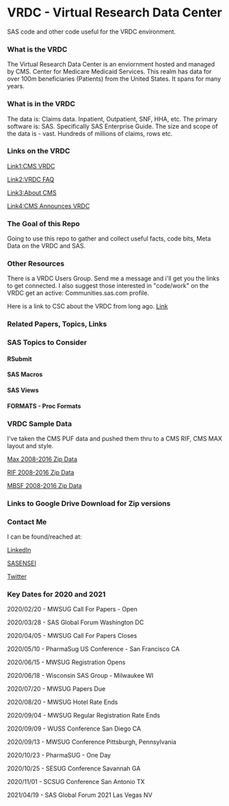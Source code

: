 # VRDC - Virtual Research Data Center
SAS code and other code useful for the VRDC environment. 

### What is the VRDC
The Virtual Research Data Center is an enviornment hosted and managed by CMS. Center for Medicare Medicaid Services.
This realm has data for over 100m beneficiaries (Patients) from the United States.
It spans for many years.

### What is in the VRDC
The data is: Claims data. Inpatient, Outpatient, SNF, HHA, etc.
The primary software is: SAS.  Specifically SAS Enterprise Guide.
The size and scope of the data is - vast. Hundreds of millions of claims, rows etc.

### Links on the VRDC
[Link1:CMS VRDC](https://www.resdac.org/cms-virtual-research-data-center-vrdc)

[Link2:VRDC FAQ](https://www.resdac.org/cms-virtual-research-data-center-vrdc-faqs)

[Link3:About CMS](https://www.cms.gov/About-CMS/Agency-Information/OMH/research-and-data/index.html)

[Link4:CMS Announces VRDC](https://www.cms.gov/newsroom/press-releases/cms-announces-new-data-sharing-tool)


### The Goal of this Repo
Going to use this repo to gather and collect useful facts, code bits, Meta Data on the VRDC and SAS.

### Other Resources
There is a VRDC Users Group.  Send me a message and i'll get you the links to get connected.
I also suggest those interested in "code/work" on the VRDC get an active: Communities.sas.com profile.

Here is a link to CSC about the VRDC from long ago. [Link](https://communities.sas.com/t5/SAS-in-Health-Care-Related/SAS-on-CCW-VRDC-Looking-to-start-a-Special-Interest-Group/td-p/356463)

### Related Papers, Topics, Links


### SAS Topics to Consider
#### RSubmit
#### SAS Macros
#### SAS Views
#### FORMATS - Proc Formats

### VRDC Sample Data
I've taken the CMS PUF data and pushed them thru to a CMS RIF, CMS MAX layout and style.

[Max 2008-2016 Zip Data](https://ztorres.net/vrdc_data)

[RIF 2008-2016 Zip Data](https://ztorres.net/vrdc_data)

[MBSF 2008-2016 Zip Data](https://ztorres.net/vrdc_data)

### Links to Google Drive Download for Zip versions


### Contact Me
I can be found/reached at:

[LinkedIn](https://www.linkedin.com/in/zeketorres)

[SASENSEI](https://sasensei.com/user/zeketorres)

[Twitter](https://twitter.com/zeketorres1)


### Key Dates for 2020 and 2021
2020/02/20 - MWSUG Call For Papers - Open

2020/03/28 - SAS Global Forum Washington DC

2020/04/05 - MWSUG Call For Papers Closes

2020/05/10 - PharmaSug US Conference - San Francisco CA

2020/06/15 - MWSUG Registration Opens

2020/06/18 - Wisconsin SAS Group - Milwaukee WI

2020/07/20 - MWSUG Papers Due

2020/08/20 - MWSUG Hotel Rate Ends

2020/09/04 - MWSUG Regular Registration Rate Ends

2020/09/09 - WUSS Conference San Diego CA

2020/09/13 - MWSUG Conference Pittsburgh, Pennsylvania

2020/10/23 - PharmaSUG - One Day

2020/10/25 - SESUG Conference Savannah GA

2020/11/01 - SCSUG Conference San Antonio TX

2021/04/19 - SAS Global Forum 2021 Las Vegas NV




